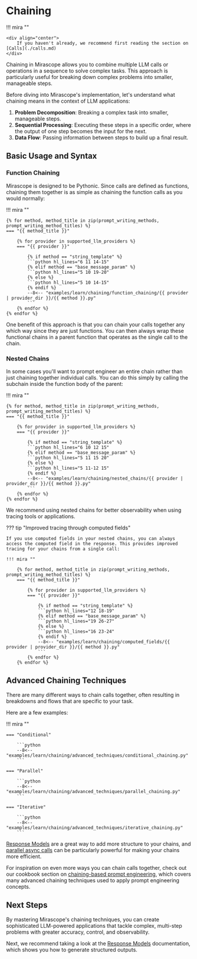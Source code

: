 # Chaining

!!! mira ""

    <div align="center">
        If you haven't already, we recommend first reading the section on [Calls](./calls.md)
    </div>

Chaining in Mirascope allows you to combine multiple LLM calls or operations in a sequence to solve complex tasks. This approach is particularly useful for breaking down complex problems into smaller, manageable steps.

Before diving into Mirascope's implementation, let's understand what chaining means in the context of LLM applications:

1. **Problem Decomposition**: Breaking a complex task into smaller, manageable steps.
2. **Sequential Processing**: Executing these steps in a specific order, where the output of one step becomes the input for the next.
3. **Data Flow**: Passing information between steps to build up a final result.

## Basic Usage and Syntax

### Function Chaining

Mirascope is designed to be Pythonic. Since calls are defined as functions, chaining them together is as simple as chaining the function calls as you would normally:

!!! mira ""

    {% for method, method_title in zip(prompt_writing_methods, prompt_writing_method_titles) %}
    === "{{ method_title }}"

        {% for provider in supported_llm_providers %}
        === "{{ provider }}"

            {% if method == "string_template" %}
            ```python hl_lines="6 11 14-15"
            {% elif method == "base_message_param" %}
            ```python hl_lines="5 10 19-20"
            {% else %}
            ```python hl_lines="5 10 14-15"
            {% endif %}
            --8<-- "examples/learn/chaining/function_chaining/{{ provider | provider_dir }}/{{ method }}.py"
            ```
        {% endfor %}
    {% endfor %}

One benefit of this approach is that you can chain your calls together any which way since they are just functions. You can then always wrap these functional chains in a parent function that operates as the single call to the chain.

### Nested Chains

In some cases you'll want to prompt engineer an entire chain rather than just chaining together individual calls. You can do this simply by calling the subchain inside the function body of the parent:

!!! mira ""

    {% for method, method_title in zip(prompt_writing_methods, prompt_writing_method_titles) %}
    === "{{ method_title }}"

        {% for provider in supported_llm_providers %}
        === "{{ provider }}"

            {% if method == "string_template" %}
            ```python hl_lines="6 10 12 15"
            {% elif method == "base_message_param" %}
            ```python hl_lines="5 11 15 20"
            {% else %}
            ```python hl_lines="5 11-12 15"
            {% endif %}
            --8<-- "examples/learn/chaining/nested_chains/{{ provider | provider_dir }}/{{ method }}.py"
            ```
        {% endfor %}
    {% endfor %}

We recommend using nested chains for better observability when using tracing tools or applications.

??? tip "Improved tracing through computed fields"

    If you use computed fields in your nested chains, you can always access the computed field in the response. This provides improved tracing for your chains from a single call:

    !!! mira ""

        {% for method, method_title in zip(prompt_writing_methods, prompt_writing_method_titles) %}
        === "{{ method_title }}"

            {% for provider in supported_llm_providers %}
            === "{{ provider }}"

                {% if method == "string_template" %}
                ```python hl_lines="12 18-19"
                {% elif method == "base_message_param" %}
                ```python hl_lines="19 26-27"
                {% else %}
                ```python hl_lines="16 23-24"
                {% endif %}
                --8<-- "examples/learn/chaining/computed_fields/{{ provider | provider_dir }}/{{ method }}.py"
                ```
            {% endfor %}
        {% endfor %}

## Advanced Chaining Techniques

There are many different ways to chain calls together, often resulting in breakdowns and flows that are specific to your task.

Here are a few examples:

!!! mira ""

    === "Conditional"

        ```python
        --8<-- "examples/learn/chaining/advanced_techniques/conditional_chaining.py"
        ```

    === "Parallel"

        ```python
        --8<-- "examples/learn/chaining/advanced_techniques/parallel_chaining.py"
        ```

    === "Iterative"

        ```python
        --8<-- "examples/learn/chaining/advanced_techniques/iterative_chaining.py"
        ```

[Response Models](./response_models.md) are a great way to add more structure to your chains, and [parallel async calls](./async.md#parallel-async-calls) can be particularly powerful for making your chains more efficient.

For inspiration on even more ways you can chain calls together, check out our cookbook section on [chaining-based prompt engineering](../cookbook/prompt_engineering/chaining_based/index.md), which covers many advanced chaining techniques used to apply prompt engineering concepts.

## Next Steps

By mastering Mirascope's chaining techniques, you can create sophisticated LLM-powered applications that tackle complex, multi-step problems with greater accuracy, control, and observability.

Next, we recommend taking a look at the [Response Models](./response_models.md) documentation, which shows you how to generate structured outputs.
